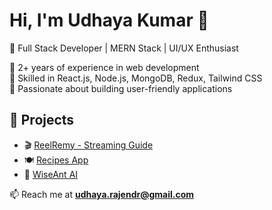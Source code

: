 # Hi, I'm Udhaya Kumar 👋
🚀 Full Stack Developer | MERN Stack | UI/UX Enthusiast  

🔹 2+ years of experience in web development  
🔹 Skilled in React.js, Node.js, MongoDB, Redux, Tailwind CSS  
🔹 Passionate about building user-friendly applications  

## 🌟 Projects
- 🎬 [ReelRemy - Streaming Guide](https://www.reelremy.in/)
- 🍽️ [Recipes App](https://indianspciesrecipesfd.vercel.app/)
- 🤖 [WiseAnt AI](https://ai.wiseant.co/)

📫 Reach me at **udhaya.rajendr@gmail.com**
